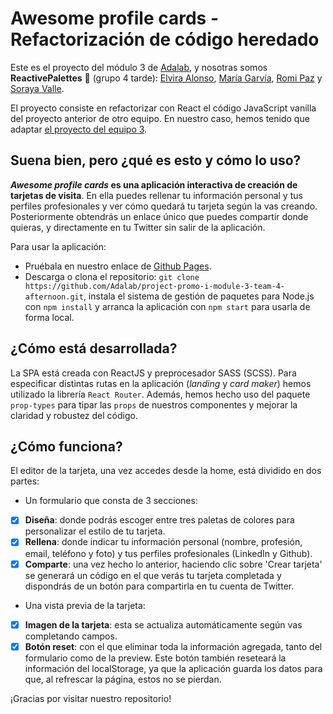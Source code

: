 # Awesome profile cards - Refactorización de código heredado
Este es el proyecto del módulo 3 de [Adalab](https://adalab.es), y nosotras somos **ReactivePalettes** 🎉 (grupo 4 tarde): [Elvira Alonso](https://github.com/elviac94), [María Garvía](https://github.com/mgarvia), [Romi Paz](https://github.com/rpaz-code) y [Soraya Valle](https://github.com/sorayav).

El proyecto consiste en refactorizar con React el código JavaScript vanilla del proyecto anterior de otro equipo. En nuestro caso, hemos tenido que adaptar [el proyecto del equipo 3](https://github.com/Adalab/project-promo-i-module-2-team-3-afternoon).

## Suena bien, pero ¿qué es esto y cómo lo uso?

***Awesome profile cards* es una aplicación interactiva de creación de tarjetas de visita**. En ella puedes rellenar tu información personal y tus perfiles profesionales y ver cómo quedará tu tarjeta según la vas creando. Posteriormente obtendrás un enlace único que puedes compartir donde quieras, y directamente en tu Twitter sin salir de la aplicación.  

Para usar la aplicación: 
- Pruébala en nuestro enlace de [Github Pages]( http://beta.adalab.es/project-promo-i-module-3-team-4-afternoon).
- Descarga o clona el repositorio:  `git clone https://github.com/Adalab/project-promo-i-module-3-team-4-afternoon.git`, instala el sistema de gestión de paquetes para Node.js con `npm install` y arranca la aplicación con `npm start` para usarla de forma local.

## ¿Cómo está desarrollada?

La SPA está creada con ReactJS y preprocesador SASS (SCSS). Para especificar distintas rutas en la aplicación (*landing* y *card maker*) hemos utilizado la librería `React Router`.
Además, hemos hecho uso del paquete `prop-types` para tipar las `props` de nuestros componentes y mejorar la claridad y robustez del código.

## ¿Cómo funciona?
El editor de la tarjeta, una vez accedes desde la home, está dividido en dos partes:

- Un formulario que consta de 3 secciones:
- [x] **Diseña**: donde podrás escoger entre tres paletas de colores para personalizar el estilo de tu tarjeta.
- [X] **Rellena**: donde indicar tu información personal (nombre, profesión, email, teléfono y foto) y tus perfiles profesionales (LinkedIn y Github).
- [X] **Comparte**: una vez hecho lo anterior, haciendo clic sobre 'Crear tarjeta' se generará un código en el que verás tu tarjeta completada y dispondrás de un botón para compartirla en tu cuenta de Twitter.

- Una vista previa de la tarjeta:
- [x] **Imagen de la tarjeta**: esta se actualiza automáticamente según vas completando campos.
- [x] **Botón reset**: con el que eliminar toda la información agregada, tanto del formulario como de la preview. Este botón también reseteará la información del localStorage, ya que la aplicación guarda los datos para que, al refrescar la página, estos no se pierdan.

¡Gracias por visitar nuestro repositorio!